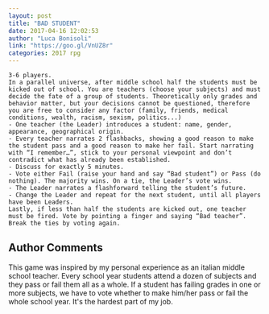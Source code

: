 ```yaml
---
layout: post
title: "BAD STUDENT"
date: 2017-04-16 12:02:53
author: "Luca Bonisoli"
link: "https://goo.gl/VnUZ8r"
categories: 2017 rpg
---
```

```
3-6 players.
In a parallel universe, after middle school half the students must be kicked out of school. You are teachers (choose your subjects) and must decide the fate of a group of students. Theoretically only grades and behavior matter, but your decisions cannot be questioned, therefore you are free to consider any factor (family, friends, medical conditions, wealth, racism, sexism, politics...)
- One teacher (the Leader) introduces a student: name, gender, appearance, geographical origin.
- Every teacher narrates 2 flashbacks, showing a good reason to make the student pass and a good reason to make her fail. Start narrating with “I remember…”, stick to your personal viewpoint and don’t contradict what has already been established.
- Discuss for exactly 5 minutes.
- Vote either Fail (raise your hand and say “Bad student”) or Pass (do nothing). The majority wins. On a tie, the Leader’s vote wins.
- The Leader narrates a flashforward telling the student’s future.
- Change the Leader and repeat for the next student, until all players have been Leaders.
Lastly, if less than half the students are kicked out, one teacher must be fired. Vote by pointing a finger and saying “Bad teacher”. Break the ties by voting again.
```
## Author Comments 

This game was inspired by my personal experience as an italian middle school teacher. Every school year students attend a dozen of subjects and they pass or fail them all as a whole. If a student has failing grades in one or more subjects, we have to vote whether to make him/her pass or fail the whole school year. It's the hardest part of my job.
